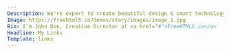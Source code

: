 ```yaml
---
Description: We're expert to create beautiful design & smart technology
Image: https://freehtml5.co/demos/story/images/image_1.jpg
Bio: I'm John Doe, Creative Director at <a href="#">FreeHTML5.co</a>
Headline: My Links
Template: links
---
```

